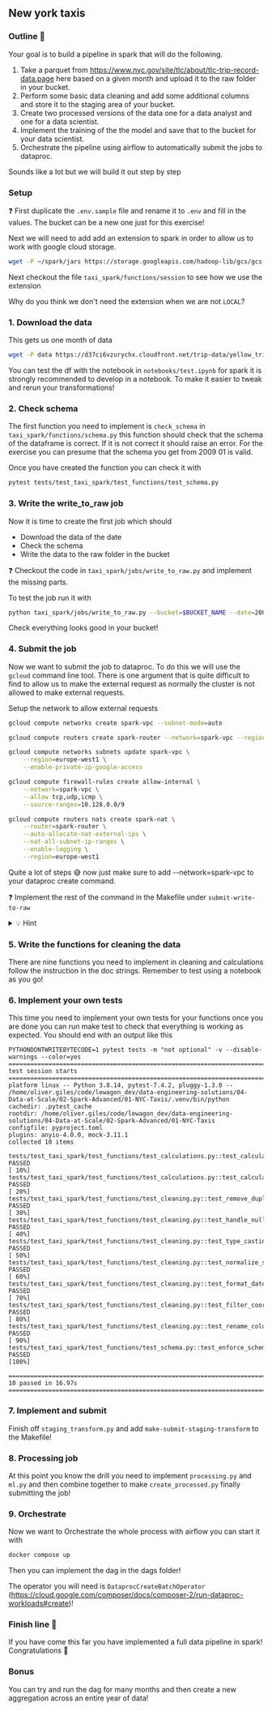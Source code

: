 ## New york taxis

### Outline 🎯

Your goal is to build a pipeline in spark that will do the following.

1. Take a parquet from https://www.nyc.gov/site/tlc/about/tlc-trip-record-data.page here based on a given month and upload it to the raw folder in your bucket.
2. Perform some basic data cleaning and add some additional columns and store it to the staging area of your bucket.
3. Create two processed versions of the data one for a data analyst and one for a data scientist.
4. Implement the training of the the model and save that to the bucket for your data scientist.
5. Orchestrate the pipeline using airflow to automatically submit the jobs to dataproc.

Sounds like a lot but we will build it out step by step


### Setup

❓ First duplicate the `.env.sample` file and rename it to `.env` and fill in the values. The bucket can be a new one just for this exercise!

Next we will need to add add an extension to spark in order to allow us to work with google cloud storage.

```bash
wget -P ~/spark/jars https://storage.googleapis.com/hadoop-lib/gcs/gcs-connector-hadoop3-latest.jar
```

Next checkout the file `taxi_spark/functions/session` to see how we use the extension

Why do you think we don't need the extension when we are not `LOCAL`?


### 1. Download the data

This gets us one month of data

```bash
wget -P data https://d37ci6vzurychx.cloudfront.net/trip-data/yellow_tripdata_2009-01.parquet
```

You can test the df with the notebook in `notebooks/test.ipynb` for spark it is strongly recommended to develop in a notebook. To make it easier to tweak and rerun your transformations!

### 2. Check schema

The first function you need to implement is `check_schema` in `taxi_spark/functions/schema.py` this function should check that the schema of the dataframe is correct. If it is not correct it should raise an error. For the exercise you can presume that the schema you get from 2009 01 is valid.

Once you have created the function you can check it with

```bash
pytest tests/test_taxi_spark/test_functions/test_schema.py
```

### 3. Write the write_to_raw job

Now it is time to create the first job which should

- Download the data of the date
- Check the schema
- Write the data to the raw folder in the bucket

❓ Checkout the code in `taxi_spark/jobs/write_to_raw.py` and implement the missing parts.

To test the job run it with

```bash
python taxi_spark/jobs/write_to_raw.py --bucket=$BUCKET_NAME --date=2009-01
```

Check everything looks good in your bucket!

### 4. Submit the job

Now we want to submit the job to dataproc. To do this we will use the `gcloud` command line tool. There is one argument that is quite difficult to find to allow us to make the external request as normally the cluster is not allowed to make external requests.

Setup the network to allow external requests

```bash
gcloud compute networks create spark-vpc --subnet-mode=auto
```

```bash
gcloud compute routers create spark-router --network=spark-vpc --region=europe-west1
```

```bash
gcloud compute networks subnets update spark-vpc \
    --region=europe-west1 \
    --enable-private-ip-google-access
```

```bash
gcloud compute firewall-rules create allow-internal \
    --network=spark-vpc \
    --allow tcp,udp,icmp \
    --source-ranges=10.128.0.0/9
```

```bash
gcloud compute routers nats create spark-nat \
    --router=spark-router \
    --auto-allocate-nat-external-ips \
    --nat-all-subnet-ip-ranges \
    --enable-logging \
    --region=europe-west1
```

Quite a lot of steps 😅 now just make sure to add --network=spark-vpc to your dataproc create command.

❓ Implement the rest of the command  in the Makefile under `submit-write-to-raw`

<details>
<summary markdown='span'>💡 Hint</summary>

Think about how to get your files from local to available in a bucket

</details>


### 5. Write the functions for cleaning the data

There are nine functions you need to implement in cleaning and calculations follow the instruction in the doc strings. Remember to test using a notebook as you go!


### 6. Implement your own tests

This time you need to implement your own tests for your functions once you are done you can run make test to check that everything is working as expected. You should end with an output like this

```
PYTHONDONTWRITEBYTECODE=1 pytest tests -m "not optional" -v --disable-warnings --color=yes
================================================================================================================================================================================================================================================= test session starts ==================================================================================================================================================================================================================================================
platform linux -- Python 3.8.14, pytest-7.4.2, pluggy-1.3.0 -- /home/oliver.giles/code/lewagon_dev/data-engineering-solutions/04-Data-at-Scale/02-Spark-Advanced/01-NYC-Taxis/.venv/bin/python
cachedir: .pytest_cache
rootdir: /home/oliver.giles/code/lewagon_dev/data-engineering-solutions/04-Data-at-Scale/02-Spark-Advanced/01-NYC-Taxis
configfile: pyproject.toml
plugins: anyio-4.0.0, mock-3.11.1
collected 10 items

tests/test_taxi_spark/test_functions/test_calculations.py::test_calculate_trip_duration PASSED                                                                                                                                                                                                                                                                                                                                                                                                                   [ 10%]
tests/test_taxi_spark/test_functions/test_calculations.py::test_calculate_haversine_distance PASSED                                                                                                                                                                                                                                                                                                                                                                                                              [ 20%]
tests/test_taxi_spark/test_functions/test_cleaning.py::test_remove_duplicates PASSED                                                                                                                                                                                                                                                                                                                                                                                                                             [ 30%]
tests/test_taxi_spark/test_functions/test_cleaning.py::test_handle_nulls PASSED                                                                                                                                                                                                                                                                                                                                                                                                                                  [ 40%]
tests/test_taxi_spark/test_functions/test_cleaning.py::test_type_casting PASSED                                                                                                                                                                                                                                                                                                                                                                                                                                  [ 50%]
tests/test_taxi_spark/test_functions/test_cleaning.py::test_normalize_strings PASSED                                                                                                                                                                                                                                                                                                                                                                                                                             [ 60%]
tests/test_taxi_spark/test_functions/test_cleaning.py::test_format_dates PASSED                                                                                                                                                                                                                                                                                                                                                                                                                                  [ 70%]
tests/test_taxi_spark/test_functions/test_cleaning.py::test_filter_coordinates PASSED                                                                                                                                                                                                                                                                                                                                                                                                                            [ 80%]
tests/test_taxi_spark/test_functions/test_cleaning.py::test_rename_columns PASSED                                                                                                                                                                                                                                                                                                                                                                                                                                [ 90%]
tests/test_taxi_spark/test_functions/test_schema.py::test_enforce_schema PASSED                                                                                                                                                                                                                                                                                                                                                                                                                                  [100%]

================================================================================================================================================================================================================================================= 10 passed in 16.97s ==================================================================================================================================================================================================================================================

```

### 7. Implement and submit

Finish off `staging_transform.py` and add `make-submit-staging-transform` to the Makefile!

### 8. Processing job

At this point you know the drill you need to implement `processing.py` and `ml.py` and then combine together to make `create_processed.py` finally submitting the job!

### 9. Orchestrate

Now we want to Orchestrate the whole process with airflow you can start it with

```bash
docker compose up
```

Then you can implement the dag in the dags folder!

The operator you will need is `DataprocCreateBatchOperator` (https://cloud.google.com/composer/docs/composer-2/run-dataproc-workloads#create)!

### Finish line 🏁

If you have come this far you have implemented a full data pipeline in spark! Congratulations 🎉

### Bonus

You can try and run the dag for many months and then create a new aggregation across an entire year of data!
